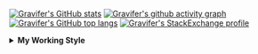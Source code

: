 <!--
**Gravifer/Gravifer** is a ✨ _special_ ✨ repository because its `README.md` (this file) appears on your GitHub profile.

Here are some ideas to get you started:

- 🔭 I’m currently working on ...
- 🌱 I’m currently learning ...
- 👯 I’m looking to collaborate on ...
- 🤔 I’m looking for help with ...
- 💬 Ask me about ...
- 📫 How to reach me: ...
- 😄 Pronouns: ...
- ⚡ Fun fact: ...
-->

<!-- ![Metrics](https://github.com/my-github-user/my-github-user/blob/main/github-metrics.svg) -->

<!-- [![Gravifer's GitHub Streak](https://github-readme-streak-stats.herokuapp.com/?user=Gravifer&theme=default&background=ffffff0a&border=00000000&stroke=80808080&currStreakNum=808080&sideNums=808080&sideLabels=808080&dates=808080)](https://github.com/DenverCoder1/github-readme-streak-stats) -->
<!-- [![Contribution Stats](https://github-contribution-stats.vercel.app/api/?username=Gravifer)](https://github.com/LordDashMe/github-contribution-stats/)  -->
[![Gravifer's GitHub stats](https://github-readme-stats.vercel.app/api?username=Gravifer&theme=default&bg_color=ffffff0a&text_color=808080&hide_border=true&show_icons=true&count_private=true)](https://github.com/anuraghazra/github-readme-stats)
[![Gravifer's github activity graph](https://activity-graph.herokuapp.com/graph?username=Gravifer&bg_color=ffffff0a&color=3080ed&line=5094f0&point=4d72f2&hide_border=true)](https://github.com/ashutosh00710/github-readme-activity-graph)
[![Gravifer's GitHub top langs](https://github-readme-stats.vercel.app/api/top-langs/?username=Gravifer&theme=default&bg_color=ffffff0a&text_color=808080&hide_border=true&show_icons=true&count_private=true&layout=compact)](https://github.com/anuraghazra/github-readme-stats)
[![Gravifer's StackExchange profile](https://stackexchange.com/users/flair/18316138.png?theme=clean)](https://mathematica.stackexchange.com/users/72025)
<!-- [![Visitors](https://visitor-badge.glitch.me/badge?page_id=Gravifer.Gravifer)](https://github.com/Gravifer/) -->

<details>
  <summary>
    <strong>My Working Style</strong><!--<a href="https://wakatime.com/badge/github/Gravifer/Gravifer"><img src="https://wakatime.com/badge/github/Gravifer/Gravifer.svg" alt="time tracker"></a>-->
  </summary>

[![time tracker](https://wakatime.com/badge/github/Gravifer/Gravifer.svg)](https://wakatime.com/badge/github/Gravifer/Gravifer)
<!--START_SECTION:waka-->
![Profile Views](http://img.shields.io/badge/Profile%20Views-24-blue)

![Lines of code](https://img.shields.io/badge/From%20Hello%20World%20I%27ve%20Written-815720%20lines%20of%20code-blue)

**I'm an Early 🐤** 

```text
🌞 Morning    33 commits     ████░░░░░░░░░░░░░░░░░░░░░   18.44% 
🌆 Daytime    83 commits     ███████████░░░░░░░░░░░░░░   46.37% 
🌃 Evening    46 commits     ██████░░░░░░░░░░░░░░░░░░░   25.7% 
🌙 Night      17 commits     ██░░░░░░░░░░░░░░░░░░░░░░░   9.5%

```


📊 **This Week I Spent My Time On** 

```text
💬 Programming Languages: 
Browsing                 32 hrs 16 mins      ███████████████░░░░░░░░░░   60.62% 
Julia                    17 hrs 2 mins       ████████░░░░░░░░░░░░░░░░░   32.0% 
Other                    2 hrs 10 mins       █░░░░░░░░░░░░░░░░░░░░░░░░   4.09% 
Markdown                 1 hr 14 mins        ░░░░░░░░░░░░░░░░░░░░░░░░░   2.35% 
TOML                     13 mins             ░░░░░░░░░░░░░░░░░░░░░░░░░   0.42%

🔥 Editors: 
Browser                  32 hrs 40 mins      ███████████████░░░░░░░░░░   61.34% 
VS Code                  18 hrs 53 mins      ████████░░░░░░░░░░░░░░░░░   35.48% 
Word                     1 hr 18 mins        ░░░░░░░░░░░░░░░░░░░░░░░░░   2.44% 
Powerpoint               23 mins             ░░░░░░░░░░░░░░░░░░░░░░░░░   0.73%

🐱‍💻 Projects: 
CFD2021-G4-Projects      48 hrs 32 mins      ██████████████████████░░░   91.16% 
queue-sdp                1 hr 41 mins        ░░░░░░░░░░░░░░░░░░░░░░░░░   3.19% 
Unknown Project          1 hr 41 mins        ░░░░░░░░░░░░░░░░░░░░░░░░░   3.16% 
wakatime-config          49 mins             ░░░░░░░░░░░░░░░░░░░░░░░░░   1.55% 
emails                   26 mins             ░░░░░░░░░░░░░░░░░░░░░░░░░   0.82%

💻 Operating System: 
Windows                  53 hrs 15 mins      █████████████████████████   100.0%

```

**I Mostly Code in Mathematica** 

```text
Mathematica              7 repos             ████████████░░░░░░░░░░░░░   50.0% 
TeX                      2 repos             ███░░░░░░░░░░░░░░░░░░░░░░   14.29% 
MATLAB                   2 repos             ███░░░░░░░░░░░░░░░░░░░░░░   14.29% 
Assembly                 1 repo              █░░░░░░░░░░░░░░░░░░░░░░░░   7.14% 
Python                   1 repo              █░░░░░░░░░░░░░░░░░░░░░░░░   7.14%

```



<!--END_SECTION:waka-->
</details>
